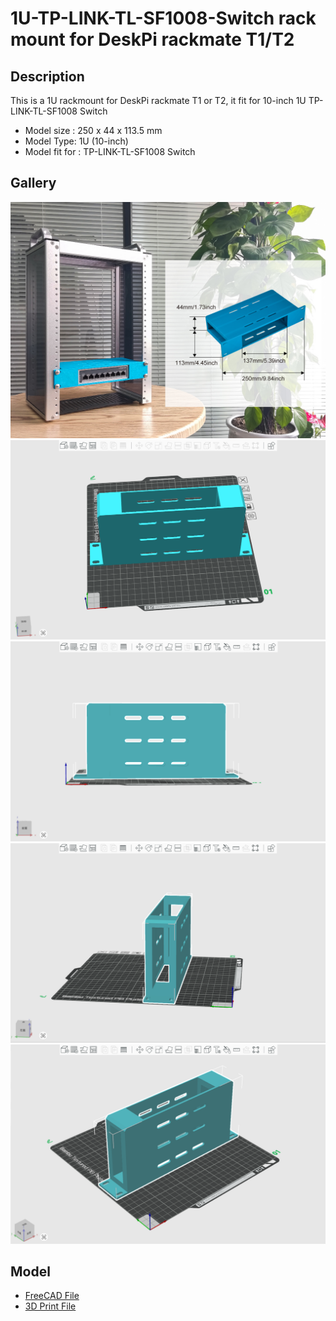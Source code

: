 # 1U-TP-LINK-TL-SF1008-Switch rack mount  for DeskPi rackmate T1/T2 

## Description
This is a 1U rackmount for DeskPi rackmate T1 or T2, it fit for 10-inch 1U TP-LINK-TL-SF1008 Switch 

* Model size :  250 x 44 x 113.5 mm
* Model Type: 1U (10-inch) 
* Model fit for : TP-LINK-TL-SF1008 Switch
 
## Gallery 

![0](./imgs/10inch_TPlink_main.jpg)
![1](./imgs/10inch_TPlink_01.png)
![2](./imgs/10inch_TPlink_02.png)
![3](./imgs/10inch_TPlink_03.png)
![4](./imgs/10inch_TPlink_04.png)

## Model 

* [FreeCAD File](./models/10inch-1U-TP-LINK-TL-SF1008-Switch-Plate_For_DeskPi_RackMate_Series.FCStd)
* [3D Print File](./models/10inch-1U-TP-LINK-TL-SF1008-Switch-Plate_For_DeskPi_RackMate_Series-latest.3mf)
